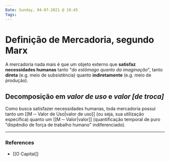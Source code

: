 ```yaml
---
Date: Sunday, 04-07-2021 @ 19:45
Tags:
---
```

# Definição de Mercadoria, segundo Marx
A mercadoria nada mais é que um objeto externo que **satisfaz necessidades humanas** tanto "*do estômago quanto da imaginação*", tanto **direta** (e.g. meio de subsistência) quanto **indiretamente** (e.g. meio de produção). 

## Decomposição em *valor de uso* e *valor [de troca]*
Como busca satisfazer necessidades humanas, toda mercadoria possui tanto um [[M ─ Valor de Uso|valor de uso]] (ou seja, sua utilização específica) quanto um [[M ─ Valor|valor]] (quantificação temporal de puro "dispêndio de força de trabalho humano" indiferenciado). 


---
### References
- [[O Capital]]